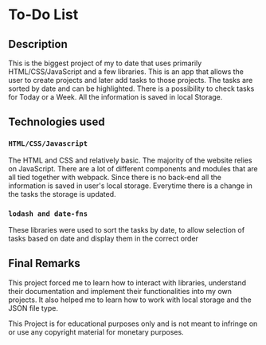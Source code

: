 # To-Do List

## Description

This is the biggest project of my to date that uses primarily HTML/CSS/JavaScript and a few libraries. This is an app that allows the user to create projects and later add tasks to those projects. The tasks are sorted by date and can be highlighted. There is a possibility to check tasks for Today or a Week. All the information is saved in local Storage.

## Technologies used

### `HTML/CSS/Javascript`

The HTML and CSS and relatively basic. The majority of the website relies on JavaScript. There are a lot of different components and modules that are all tied together with webpack. Since there is no back-end all the information is saved in user's local storage. Everytime there is a change in the tasks the storage is updated. 

### `lodash and date-fns`

These libraries were used to sort the tasks by date, to allow selection of tasks based on date and display them in the correct order

## Final Remarks

This project forced me to learn how to interact with libraries, understand their documentation and implement their functionalities into my own projects. It also helped me to learn how to work with local storage and the JSON file type.

This Project is for educational purposes only and is not meant to infringe on or use any copyright material for monetary purposes.
 
